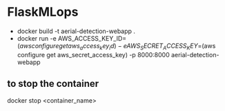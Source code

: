 # FlaskMLops

- docker build -t aerial-detection-webapp .
- docker run -e AWS_ACCESS_KEY_ID=$(aws configure get aws_access_key_id) -e AWS_SECRET_ACCESS_KEY=$(aws configure get aws_secret_access_key) -p 8000:8000 aerial-detection-webapp


## to stop the container
docker stop <container_name>